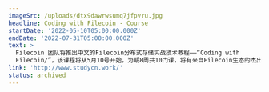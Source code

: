 ```yaml
---
imageSrc: /uploads/dtx9dawrwsumq7jfpvru.jpg
headline: Coding with Filecoin - Course
startDate: '2022-05-10T05:00:00.000Z'
endDate: '2022-07-31T05:00:00.000Z'
text: >
  Filecoin 团队将推出中文的Filecoin分布式存储实战技术教程——“Coding with
  Filecoin/”，该课程将从5月10号开始，为期8周共10门课，将有来自Filecoin生态的杰出开发者进行手把手代码教学，课程结束后将进行一场为期30天、线上线下相结合的Filecoin黑客松Hackathon大赛，欢迎大家积极参与!
link: 'http://www.studycn.work/'
status: archived
---
```


